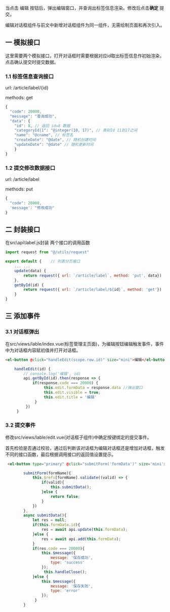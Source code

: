 当点击 编辑 按钮后，弹出编辑窗口，并查询出标签信息渲染。修改后点击**确定** 提交。

编辑对话框组件与前文中新增对话框组件为同一组件，无需绘制页面和再次引入。

## 一 模拟接口

这里需要两个模拟接口，打开对话框时需要根据对应id取出标签信息作初始渲染，点击确认提交时提交数据。

### 1.1 标签信息查询接口

url: /article/label/{id}

methods: get

```js
{
  "code": 20000, 
  "message": "查询成功", 
  "data": { 
    "id": 8, // 返回 id=8 数据 
    "categoryId|1": "@integer(10, 17)", // 类别Id 11到17之间 
    "name": "@cname", // 标签名 
    "createDate": "@date", // 随机创建时间 
    "updateDate": "@date" // 随机更新时间 
    }
}
```

### 1.2 提交修改数据接口

url: /article/label

methods: put

```js
{
  "code": 20000,
  'message': "修改成功"
}
```

## 二 封装接口

 在src\api\label.js封装 两个接口的调用函数

```js
import request from "@/utils/request"

export default {    // 列表分页接口    
	... ...
    update(data) { 
        return request({ url: `/article/label`, method: 'put', data})
    },
    getById(id) { 
        return request({ url: `/article/label/${id}`, method: 'get'})
    }
} 
```

## 三 添加事件

### 3.1 对话框弹出

在src/views/lable/index.vue(标签管理主页面)，为编辑按钮编辑触发事件，事件中为对话框内容赋初值并打开对话框。

```html
<el-button @click="handleEdit(scope.row.id)" size="mini">编辑</el-button> 
```

```js
    handleEdit(id) { 
        // console.log('编辑', id) 
        api.getById(id).then(response => { 
            if(response.code === 20000) { 
                 this.edit.formData = response.data //弹出窗口 
                 this.edit.visible = true; 
                 this.edit.title = '编辑' 
             } 
         }) 
     }
```

### 3.2 提交事件

修改src/views/lable/edit.vue(对话框子组件)中确定按键绑定的提交事件。

首先检验是否通过校验，通过后判断该对话框为编辑对话框还是增加对话框，触发不同的接口函数，最后根据调用接口的返回值设置提示。

```html
 <el-button type="primary" @click="submitForm('formData')" size='mini'>确 定</el-button>
```

```js
        submitForm(formName){
            this.$refs[formName].validate((valid) => {
                if(valid){
                    this.submitData();
                }else {
                    return false;
                }
            })
        },
        async submitData(){
            let res = null;
            if(this.formData.id){
                res = await api.update(this.formData);
            }else {
                res = await api.add(this.formData);
            }
            if(res.code === 20000){
                this.$message({
                    message: '保存成功',
                    type: 'success'
                });
                 this.handleClose();
            }else {
                this.$message({
                    message: '保存失败',
                    type: 'error'
                });
             }
        }
```

